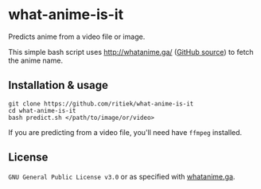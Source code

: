 # what-anime-is-it

Predicts anime from a video file or image.

This simple bash script uses http://whatanime.ga/ ([GitHub source](https://github.com/soruly/whatanime.ga)) to fetch the anime name.

## Installation & usage

```
git clone https://github.com/ritiek/what-anime-is-it
cd what-anime-is-it
bash predict.sh </path/to/image/or/video>
```

If you are predicting from a video file, you'll need have `ffmpeg` installed.

## License

`GNU General Public License v3.0` or as specified with [whatanime.ga](https://github.com/soruly/whatanime.ga).
